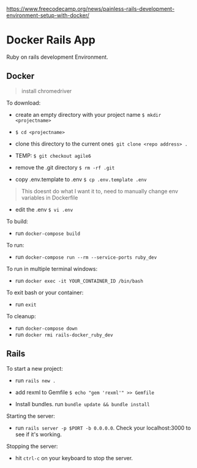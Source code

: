 https://www.freecodecamp.org/news/painless-rails-development-environment-setup-with-docker/

# Docker Rails App

Ruby on rails development Environment.

## Docker
> install chromedriver

To download: 
- create an empty directory with your project name `$ mkdir <projectname>`

- `$ cd <projectname>`

- clone this directory to the current one`$ git clone <repo address> .`
- TEMP: `$ git checkout agile6`
- remove the .git directory  `$ rm -rf .git`


- copy .env.template to .env `$ cp .env.template .env`

> This doesnt do what I want it to, need to manually change env variables in 
> Dockerfile
 
- edit the .env `$ vi .env`
 
To build:

- run `docker-compose build`

To run:

- run `docker-compose run --rm --service-ports ruby_dev`

To run in multiple terminal windows:

- run `docker exec -it YOUR_CONTAINER_ID /bin/bash`

To exit bash or your container:

- run `exit`

To cleanup:

- run `docker-compose down`
- run `docker rmi rails-docker_ruby_dev`


## Rails

To start a new project:

- run `rails new .`

- add rexml to Gemfile `$ echo "gem 'rexml'" >> Gemfile`

- Install bundles. run `bundle update && bundle install`

Starting the server:

- run `rails server -p $PORT -b 0.0.0.0`. Check your localhost:3000 to see if it's working.

Stopping the server:

- hit `ctrl-c` on your keyboard to stop the server.
